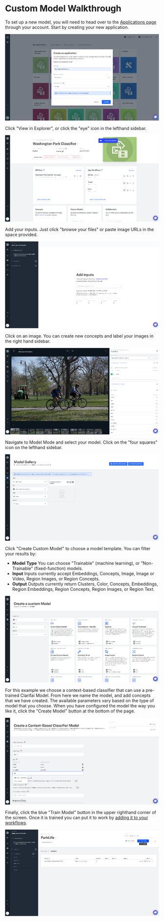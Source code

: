 # Custom Model Walkthrough

To set up a new model, you will need to head over to the [Applications page](https://portal.clarifai.com/apps) through your account. Start by creating your new application.

![](../../.gitbook/assets/create_an_application%20%284%29%20%284%29.jpg)

Click "View in Explorer", or click the "eye" icon in the lefthand sidebar.

![](../../.gitbook/assets/view_in_explorer%20%281%29%20%281%29%20%282%29%20%282%29%20%282%29%20%282%29%20%282%29%20%284%29%20%283%29.jpg)

Add your inputs. Just click "browse your files" or paste image URLs in the space provided.

![](../../.gitbook/assets/Add_inputs%20%282%29%20%282%29%20%282%29%20%282%29%20%282%29.jpg)

Click on an image. You can create new concepts and label your images in the right hand sidebar.

![](../../.gitbook/assets/create_concepts_and_label%20%281%29%20%281%29%20%282%29%20%282%29%20%282%29%20%282%29%20%281%29.jpg)

Navigate to Model Mode and select your model. Click on the "four squares" icon on the lefthand sidebar.

![](../../.gitbook/assets/model_gallery%20%281%29%20%283%29%20%283%29%20%282%29%20%288%29.jpg)

Click "Create Custom Model" to choose a model template. You can filter your results by:

* **Model Type** You can choose "Trainable" \(machine learning\), or "Non-Trainable" \(fixed-function\) models.
* **Input** Inputs currently accept Embeddings, Concepts, Image, Image or Video, Region Images, or Region Concepts.
* **Output** Outputs currently return Clusters, Color, Concepts, Embeddings, Region Embeddings, Region Concepts, Region Images, or Region Text.

![](../../.gitbook/assets/create_custom_model%20%281%29%20%282%29%20%282%29%20%282%29%20%282%29%20%282%29%20%283%29%20%283%29.jpg)

For this example we choose a context-based classifier that can use a pre-trained Clarifai Model. From here we name the model, and add concepts that we have created. The available parameters vary based on the type of model that you choose. When you have configured the model the way you like it, click the "Create Model" button at the bottom of the page.

![](../../.gitbook/assets/create_context_based_classifier.jpg)

Finally, click the blue "Train Model" button in the upper righthand corner of the screen. Once it is trained you can put it to work by [adding it to your workflows](https://docs.clarifai.com/portal-guide/workflows).

![](../../.gitbook/assets/train_model%20%284%29%20%284%29.jpg)


